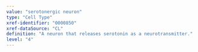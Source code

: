 ```yaml
---
value: "serotonergic neuron"
type: "Cell Type"
xref-identifier: "0000850"
xref-dataSource: "CL"
definition: "A neuron that releases serotonin as a neurotransmitter."
level: "4"
---
```

